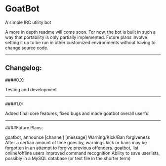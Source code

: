 # GoatBot
A simple IRC utility bot

A more in depth readme will come soon. For now, the bot is built in such a way that portability is only partially implemented.
Future plans involve setting it up to be run in other customized environments without having to change source code.


-------------------------------------------------------------------------------------------------------------------


## Changelog:

####0.X:

Testing and development

-------------------------------------------------------------------------------------------------------------------

####1.0:

Added final core features, fixed bugs and made goatbot overall userful

-------------------------------------------------------------------------------------------------------------------

####Future Plans:

goatbot, announce [channel] [message]
Warning/Kick/Ban forgiveness
  After a certian amount of time goes by, warnings kick or bans may be forgotten in an attempt to forgive previous offenders.
goatbot, list online/offline users
Improved command recognition
Ability to save userlists, possibly in a MySQL database (or text file in the shorter term)
